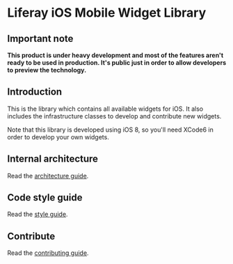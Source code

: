 # Liferay iOS Mobile Widget Library

## Important note
__This product is under heavy development and most of the features aren't ready to be used in production.
It's public just in order to allow developers to preview the technology.__

## Introduction

This is the library which contains all available widgets for iOS. It also includes the infrastructure classes to develop and contribute new widgets.

Note that this library is developed using iOS 8, so you'll need XCode6 in order to develop your own widgets.

## Internal architecture

Read the [architecture guide](https://github.com/liferay/liferay-screens/tree/master/ios/Library/architecture.md).

## Code style guide

Read the [style guide](https://github.com/liferay/liferay-screens/tree/master/ios/style_guide.md).


## Contribute

Read the [contributing guide](https://github.com/liferay/liferay-screens/tree/master/CONTRIBUTING.md).


    
    
